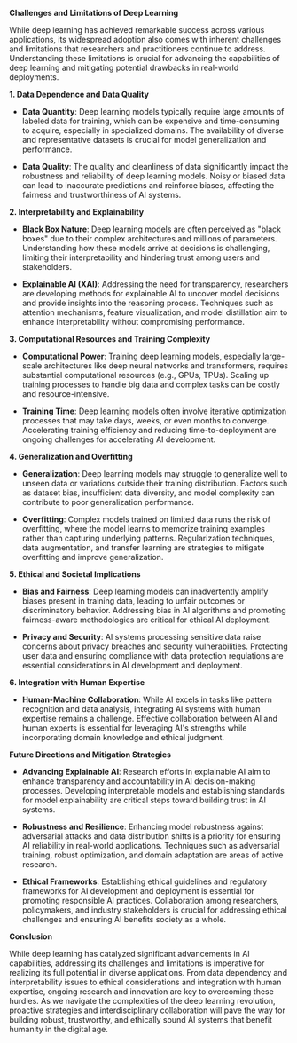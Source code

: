 **Challenges and Limitations of Deep Learning**

While deep learning has achieved remarkable success across various applications, its widespread adoption also comes with inherent challenges and limitations that researchers and practitioners continue to address. Understanding these limitations is crucial for advancing the capabilities of deep learning and mitigating potential drawbacks in real-world deployments.

**1. Data Dependence and Data Quality**

- **Data Quantity**: Deep learning models typically require large amounts of labeled data for training, which can be expensive and time-consuming to acquire, especially in specialized domains. The availability of diverse and representative datasets is crucial for model generalization and performance.
    
- **Data Quality**: The quality and cleanliness of data significantly impact the robustness and reliability of deep learning models. Noisy or biased data can lead to inaccurate predictions and reinforce biases, affecting the fairness and trustworthiness of AI systems.
    

**2. Interpretability and Explainability**

- **Black Box Nature**: Deep learning models are often perceived as "black boxes" due to their complex architectures and millions of parameters. Understanding how these models arrive at decisions is challenging, limiting their interpretability and hindering trust among users and stakeholders.
    
- **Explainable AI (XAI)**: Addressing the need for transparency, researchers are developing methods for explainable AI to uncover model decisions and provide insights into the reasoning process. Techniques such as attention mechanisms, feature visualization, and model distillation aim to enhance interpretability without compromising performance.
    

**3. Computational Resources and Training Complexity**

- **Computational Power**: Training deep learning models, especially large-scale architectures like deep neural networks and transformers, requires substantial computational resources (e.g., GPUs, TPUs). Scaling up training processes to handle big data and complex tasks can be costly and resource-intensive.
    
- **Training Time**: Deep learning models often involve iterative optimization processes that may take days, weeks, or even months to converge. Accelerating training efficiency and reducing time-to-deployment are ongoing challenges for accelerating AI development.
    

**4. Generalization and Overfitting**

- **Generalization**: Deep learning models may struggle to generalize well to unseen data or variations outside their training distribution. Factors such as dataset bias, insufficient data diversity, and model complexity can contribute to poor generalization performance.
    
- **Overfitting**: Complex models trained on limited data runs the risk of overfitting, where the model learns to memorize training examples rather than capturing underlying patterns. Regularization techniques, data augmentation, and transfer learning are strategies to mitigate overfitting and improve generalization.
    

**5. Ethical and Societal Implications**

- **Bias and Fairness**: Deep learning models can inadvertently amplify biases present in training data, leading to unfair outcomes or discriminatory behavior. Addressing bias in AI algorithms and promoting fairness-aware methodologies are critical for ethical AI deployment.
    
- **Privacy and Security**: AI systems processing sensitive data raise concerns about privacy breaches and security vulnerabilities. Protecting user data and ensuring compliance with data protection regulations are essential considerations in AI development and deployment.
    

**6. Integration with Human Expertise**

- **Human-Machine Collaboration**: While AI excels in tasks like pattern recognition and data analysis, integrating AI systems with human expertise remains a challenge. Effective collaboration between AI and human experts is essential for leveraging AI's strengths while incorporating domain knowledge and ethical judgment.

**Future Directions and Mitigation Strategies**

- **Advancing Explainable AI**: Research efforts in explainable AI aim to enhance transparency and accountability in AI decision-making processes. Developing interpretable models and establishing standards for model explainability are critical steps toward building trust in AI systems.
    
- **Robustness and Resilience**: Enhancing model robustness against adversarial attacks and data distribution shifts is a priority for ensuring AI reliability in real-world applications. Techniques such as adversarial training, robust optimization, and domain adaptation are areas of active research.
    
- **Ethical Frameworks**: Establishing ethical guidelines and regulatory frameworks for AI development and deployment is essential for promoting responsible AI practices. Collaboration among researchers, policymakers, and industry stakeholders is crucial for addressing ethical challenges and ensuring AI benefits society as a whole.
    

**Conclusion**

While deep learning has catalyzed significant advancements in AI capabilities, addressing its challenges and limitations is imperative for realizing its full potential in diverse applications. From data dependency and interpretability issues to ethical considerations and integration with human expertise, ongoing research and innovation are key to overcoming these hurdles. As we navigate the complexities of the deep learning revolution, proactive strategies and interdisciplinary collaboration will pave the way for building robust, trustworthy, and ethically sound AI systems that benefit humanity in the digital age.